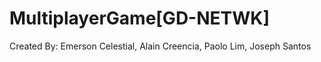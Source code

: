 # MultiplayerGame[GD-NETWK]
 Created By: Emerson Celestial, Alain Creencia, Paolo Lim, Joseph Santos
